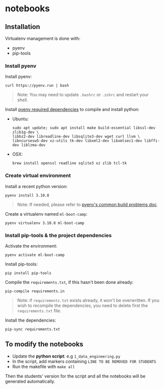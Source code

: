 # notebooks

## Installation

Virtualenv management is done with:

- pyenv
- pip-tools

### Install pyenv

Install pyenv:
```
curl https://pyenv.run | bash
```

> Note: You may need to update `.bashrc` or `.zshrc` and restart your shell. 

Install [pyenv required dependencies](https://github.com/pyenv/pyenv/wiki#suggested-build-environment) to compile and install python:

- Ubuntu:
    ```
    sudo apt update; sudo apt install make build-essential libssl-dev zlib1g-dev \
    libbz2-dev libreadline-dev libsqlite3-dev wget curl llvm \
    libncursesw5-dev xz-utils tk-dev libxml2-dev libxmlsec1-dev libffi-dev liblzma-dev
    ```
- OSX:
    ```
    brew install openssl readline sqlite3 xz zlib tcl-tk
    ```

### Create virtual environment

Install a recent python version:
```
pyenv install 3.10.8
```

> Note: If needed, please refer to [pyenv's common build problems doc](https://github.com/pyenv/pyenv/wiki/Common-build-problems).

Create a virtualenv named `ml-boot-camp`:
```
pyenv virtualenv 3.10.8 ml-boot-camp
```

### Install pip-tools & the project dependencies

Activate the environment:
```
pyenv activate ml-boot-camp
```

Install pip-tools:
```
pip install pip-tools
```

Compile the `requirements.txt`, if this hasn't been done already:
```
pip-compile requirements.in
```

> Note: if `requirements.txt` exists already, it won't be overwritten. If you wish to recompile the dependencies, you need to delete first the `requirements.txt` file.

Install the dependencies:
```
pip-sync requirements.txt
```

## To modify the notebooks

- Update the **python script**: e.g `1_data_engineering.py`
- In the script, add markers containing `LINE TO BE REMOVED FOR STUDENTS`
- Run the makefile with `make all`

Then the students' version for the script and all the notebooks will be generated automatically.

